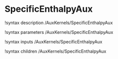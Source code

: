 <!-- MOOSE Documentation Stub: Remove this when content is added. -->

# SpecificEnthalpyAux

!syntax description /AuxKernels/SpecificEnthalpyAux

!syntax parameters /AuxKernels/SpecificEnthalpyAux

!syntax inputs /AuxKernels/SpecificEnthalpyAux

!syntax children /AuxKernels/SpecificEnthalpyAux
